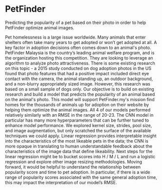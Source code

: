 # PetFinder
Predicting the popularity of a pet based on their photo in order to help PetFinder optimize animal images.

Pet homelessness is a large issue worldwide. Many animals that enter shelters often take many years to get adopted or won’t get adopted at all. A key factor in adoption decisions often comes down to an animal's photo. PetFinder Malaysia is the country’s leading animal welfare program, and is the organization hosting this competition. They are looking to leverage an algorithm to analyze photo attractiveness. There is some existing research on this topic - a 2015 study conducted on dog adoption photos in the US found that photo features that had a positive impact included direct eye contact with the camera, the animal standing up, an outdoor background, and a non-blurry appropriately sized image. However, this research was based on a small sample of dogs only. Our objective is to build on existing research and build a model that predicts the popularity of an animal based on the animal's photo. This model will support PetFinder.my's mission find homes for the thousands of animals up for adoption on their website by helping them optimize the animal images. All 4 of our models performed relatively similarly with an RMSE in the range of 20-23. The CNN model in particular has many more hyperparameters that can be further tuned to enhance model performance. We explored kernel size, strides, pool size, and image augmentation, but only scratched the surface of the available techniques we could apply. Linear regression provides interpretable insight into the characteristics of the most likeable pets in the data; the CNN is more opaque in translating to human understandable feedback about the characteristics of the image data that define likeability.
Next steps for the linear regression might be to bucket scores into H / M / L and run a logistic regression and explore other image resizing methodologies.
Moving forward, it would be helpful to understand the relationship between popularity score and time to pet adoption. In particular, if there is a wide range of popularity scores associated with the same general adoption time, this may impact the interpretation of our model’s RMSE.

